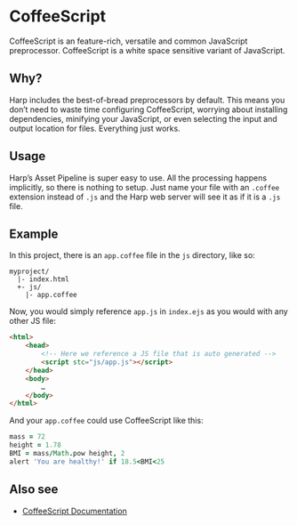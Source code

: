 # CoffeeScript

CoffeeScript is an feature-rich, versatile and common JavaScript preprocessor. CoffeeScript is a white space sensitive variant of JavaScript.

## Why?

Harp includes the best-of-bread preprocessors by default. This means you don’t need to waste time configuring CoffeeScript, worrying about installing dependencies, minifying your JavaScript, or even selecting the input and output location for files. Everything just works.

## Usage

Harp’s Asset Pipeline is super easy to use. All the processing happens implicitly, so there is nothing to setup. Just name your file with an `.coffee` extension instead of `.js` and the Harp web server will see it as if it is a `.js` file.

## Example

In this project, there is an `app.coffee` file in the `js` directory, like so:

```
myproject/
  |- index.html
  +- js/
    |- app.coffee
```

Now, you would simply reference `app.js` in `index.ejs` as you would with any other JS file:

```html
<html>
	<head>
		<!-- Here we reference a JS file that is auto generated -->
		<script stc="js/app.js"></script>
	</head>
	<body>
		…
	</body>
</html>	
```

And your `app.coffee` could use CoffeeScript like this:

```coffee
mass = 72
height = 1.78
BMI = mass/Math.pow height, 2
alert 'You are healthy!' if 18.5<BMI<25
```


## Also see

* [CoffeeScript Documentation](http://coffeescript.org/) 
